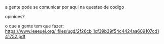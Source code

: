 a gente pode se comunicar por aqui na questao de codigo

opinioes?

o que a gente tem que fazer: https://www.ieeeuel.org/_files/ugd/2f26cb_1cf39b39f54c4424aa609107cd141752.pdf




